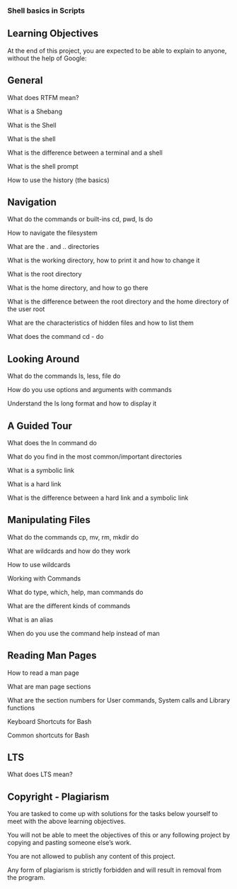 ### Shell basics in Scripts


## Learning Objectives

At the end of this project, you are expected to be able to explain to anyone, without the help of Google:



## General

What does RTFM mean?

What is a Shebang

What is the Shell

What is the shell

What is the difference between a terminal and a shell

What is the shell prompt

How to use the history (the basics)

## Navigation

What do the commands or built-ins cd, pwd, ls do

How to navigate the filesystem

What are the . and .. directories

What is the working directory, how to print it and how to change it

What is the root directory

What is the home directory, and how to go there

What is the difference between the root directory and the home directory of the user root

What are the characteristics of hidden files and how to list them

What does the command cd - do

## Looking Around

What do the commands ls, less, file do

How do you use options and arguments with commands

Understand the ls long format and how to display it

## A Guided Tour

What does the ln command do

What do you find in the most common/important directories

What is a symbolic link

What is a hard link

What is the difference between a hard link and a symbolic link

## Manipulating Files

What do the commands cp, mv, rm, mkdir do

What are wildcards and how do they work

How to use wildcards

Working with Commands

What do type, which, help, man commands do

What are the different kinds of commands

What is an alias

When do you use the command help instead of man

## Reading Man Pages

How to read a man page

What are man page sections

What are the section numbers for User commands, System calls and Library functions

Keyboard Shortcuts for Bash

Common shortcuts for Bash

## LTS

What does LTS mean?

## Copyright - Plagiarism

You are tasked to come up with solutions for the tasks below yourself to meet with the above learning objectives.

You will not be able to meet the objectives of this or any following project by copying and pasting someone else’s work.

You are not allowed to publish any content of this project.

Any form of plagiarism is strictly forbidden and will result in removal from the program.
